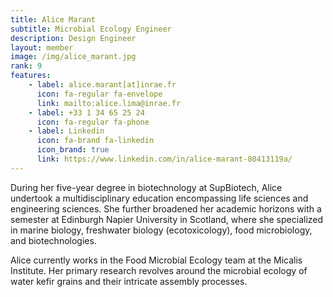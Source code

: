 ```yaml
---
title: Alice Marant
subtitle: Microbial Ecology Engineer
description: Design Engineer
layout: member
image: /img/alice_marant.jpg
rank: 9
features:
    - label: alice.marant[at]inrae.fr
      icon: fa-regular fa-envelope
      link: mailto:alice.lima@inrae.fr
    - label: +33 1 34 65 25 24
      icon: fa-regular fa-phone
    - label: Linkedin
      icon: fa-brand fa-linkedin
      icon_brand: true
      link: https://www.linkedin.com/in/alice-marant-80413119a/
---
```


During her five-year degree in biotechnology at SupBiotech, Alice undertook a multidisciplinary education encompassing life sciences and engineering sciences. She further broadened her academic horizons with a semester at Edinburgh Napier University in Scotland, where she specialized in marine biology, freshwater biology (ecotoxicology), food microbiology, and biotechnologies.

Alice currently works in the Food Microbial Ecology team at the Micalis Institute. Her primary research revolves around the microbial ecology of water kefir grains and their intricate assembly processes.
